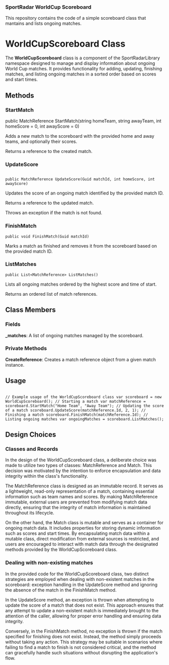 ﻿### **SportRadar WorldCup Scoreboard**
This repository contains the code of a simple scoreboard class that mantains and lists ongoing matches.

# **WorldCupScoreboard Class**
The **WorldCupScoreboard** class is a component of the SportRadarLibrary namespace designed to manage and display information about ongoing World Cup matches. It provides functionality for adding, updating, finishing matches, and listing ongoing matches in a sorted order based on scores and start times.
## **Methods**
### **StartMatch**

public MatchReference StartMatch(string homeTeam, string awayTeam, int homeScore = 0, int awayScore = 0) 

Adds a new match to the scoreboard with the provided home and away teams, and optionally their scores.

Returns a reference to the created match.
### **UpdateScore**
```

public MatchReference UpdateScore(Guid matchId, int homeScore, int awayScore) 

```
Updates the score of an ongoing match identified by the provided match ID.

Returns a reference to the updated match.

Throws an exception if the match is not found.
### **FinishMatch**
```
public void FinishMatch(Guid matchId) 
```
Marks a match as finished and removes it from the scoreboard based on the provided match ID.
### **ListMatches**
```
public List<MatchReference> ListMatches() 

```
Lists all ongoing matches ordered by the highest score and time of start.

Returns an ordered list of match references.
## **Class Members**
### **Fields**
**\_matches**: A list of ongoing matches managed by the scoreboard.
### **Private Methods**
**CreateReference**: Creates a match reference object from a given match instance.
## **Usage**
```

// Example usage of the WorldCupScoreboard class var scoreboard = new WorldCupScoreboard(); // Starting a match var matchReference = scoreboard.StartMatch("Home Team", "Away Team"); // Updating the score of a match scoreboard.UpdateScore(matchReference.Id, 2, 1); // Finishing a match scoreboard.FinishMatch(matchReference.Id); // Listing ongoing matches var ongoingMatches = scoreboard.ListMatches();

```

## **Design Choices**
### **Classes and Records**
In the design of the WorldCupScoreboard class, a deliberate choice was made to utilize two types of classes: MatchReference and Match. This decision was motivated by the intention to enforce encapsulation and data integrity within the class's functionality.

The MatchReference class is designed as an immutable record. It serves as a lightweight, read-only representation of a match, containing essential information such as team names and scores. By making MatchReference immutable, external users are prevented from modifying match data directly, ensuring that the integrity of match information is maintained throughout its lifecycle.

On the other hand, the Match class is mutable and serves as a container for ongoing match data. It includes properties for storing dynamic information such as scores and start times. By encapsulating match data within a mutable class, direct modification from external sources is restricted, and users are encouraged to interact with match data through the designated methods provided by the WorldCupScoreboard class.

### **Dealing with non-existing matches**
In the provided code for the WorldCupScoreboard class, two distinct strategies are employed when dealing with non-existent matches in the scoreboard: exception handling in the UpdateScore method and ignoring the absence of the match in the FinishMatch method.

In the UpdateScore method, an exception is thrown when attempting to update the score of a match that does not exist. This approach ensures that any attempt to update a non-existent match is immediately brought to the attention of the caller, allowing for proper error handling and ensuring data integrity.

Conversely, in the FinishMatch method, no exception is thrown if the match specified for finishing does not exist. Instead, the method simply proceeds without taking any action. This strategy may be suitable in scenarios where failing to find a match to finish is not considered critical, and the method can gracefully handle such situations without disrupting the application's flow.
